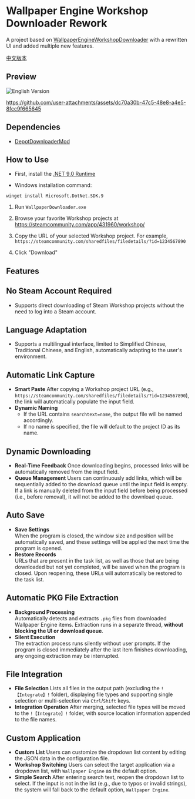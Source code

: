 # Wallpaper Engine Workshop Downloader Rework

A project based on [WallpaperEngineWorkshopDownloader](https://github.com/oureveryday/WallpaperEngineWorkshopDownloader) with a rewritten UI and added multiple new features.

[中文版本](README_zh-TW.md)

## Preview

![English Version](https://github.com/user-attachments/assets/7d4786d6-4826-41da-b6ee-ea8faa634077)

https://github.com/user-attachments/assets/dc70a30b-47c5-48e8-a4e5-8fcc9f665645

## Dependencies

- [DepotDownloaderMod](https://github.com/oureveryday/DepotDownloaderMod)

## How to Use

* First, install the [.NET 9.0 Runtime](https://dotnet.microsoft.com/download/dotnet/9.0/runtime)

* Windows installation command:
```
winget install Microsoft.DotNet.SDK.9
```

1. Run `WallpaperDownloader.exe`

2. Browse your favorite Workshop projects at <https://steamcommunity.com/app/431960/workshop/>

3. Copy the URL of your selected Workshop project. For example, `https://steamcommunity.com/sharedfiles/filedetails/?id=1234567890`

4. Click "Download"

## Features

## **No Steam Account Required**
- Supports direct downloading of Steam Workshop projects without the need to log into a Steam account.

## **Language Adaptation**
- Supports a multilingual interface, limited to Simplified Chinese, Traditional Chinese, and English, automatically adapting to the user's environment.

## **Automatic Link Capture**
- **Smart Paste**
  After copying a Workshop project URL (e.g., `https://steamcommunity.com/sharedfiles/filedetails/?id=1234567890`), the link will automatically populate the input field.
- **Dynamic Naming**
  - If the URL contains `searchtext=name`, the output file will be named accordingly.
  - If no name is specified, the file will default to the project ID as its name.

## **Dynamic Downloading**
- **Real-Time Feedback**
  Once downloading begins, processed links will be automatically removed from the input field.
- **Queue Management**
  Users can continuously add links, which will be sequentially added to the download queue until the input field is empty. If a link is manually deleted from the input field before being processed (i.e., before removal), it will not be added to the download queue.

## **Auto Save**
- **Save Settings**  
  When the program is closed, the window size and position will be automatically saved, and these settings will be applied the next time the program is opened.
- **Restore Records**  
  URLs that are present in the task list, as well as those that are being downloaded but not yet completed, will be saved when the program is closed. Upon reopening, these URLs will automatically be restored to the task list.

## **Automatic PKG File Extraction**
- **Background Processing**  
  Automatically detects and extracts `.pkg` files from downloaded Wallpaper Engine items. Extraction runs in a separate thread, **without blocking the UI or download queue**.
- **Silent Execution**  
  The extraction process runs silently without user prompts. If the program is closed immediately after the last item finishes downloading, any ongoing extraction may be interrupted.

## **File Integration**
- **File Selection**
  Lists all files in the output path (excluding the `!【Integrate】!` folder), displaying file types and supporting single selection or multi-selection via `Ctrl`/`Shift` keys.
- **Integration Operation**
  After merging, selected file types will be moved to the `!【Integrate】!` folder, with source location information appended to the file names.

## **Custom Application**
- **Custom List**
  Users can customize the dropdown list content by editing the JSON data in the configuration file.
- **Workshop Switching**
  Users can select the target application via a dropdown list, with `Wallpaper Engine` as the default option.
- **Simple Search**
  After entering search text, reopen the dropdown list to select. If the input is not in the list (e.g., due to typos or invalid strings), the system will fall back to the default option, `Wallpaper Engine`.
